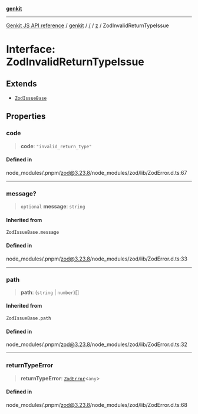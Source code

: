 [**genkit**](../../../README.md)

***

[Genkit JS API reference](../../../../README.md) / [genkit](../../../README.md) / [/](../../../README.md) / [z](../README.md) / ZodInvalidReturnTypeIssue

# Interface: ZodInvalidReturnTypeIssue

## Extends

- [`ZodIssueBase`](../type-aliases/ZodIssueBase.md)

## Properties

### code

> **code**: `"invalid_return_type"`

#### Defined in

node\_modules/.pnpm/zod@3.23.8/node\_modules/zod/lib/ZodError.d.ts:67

***

### message?

> `optional` **message**: `string`

#### Inherited from

`ZodIssueBase.message`

#### Defined in

node\_modules/.pnpm/zod@3.23.8/node\_modules/zod/lib/ZodError.d.ts:33

***

### path

> **path**: (`string` \| `number`)[]

#### Inherited from

`ZodIssueBase.path`

#### Defined in

node\_modules/.pnpm/zod@3.23.8/node\_modules/zod/lib/ZodError.d.ts:32

***

### returnTypeError

> **returnTypeError**: [`ZodError`](../classes/ZodError.md)\<`any`\>

#### Defined in

node\_modules/.pnpm/zod@3.23.8/node\_modules/zod/lib/ZodError.d.ts:68
